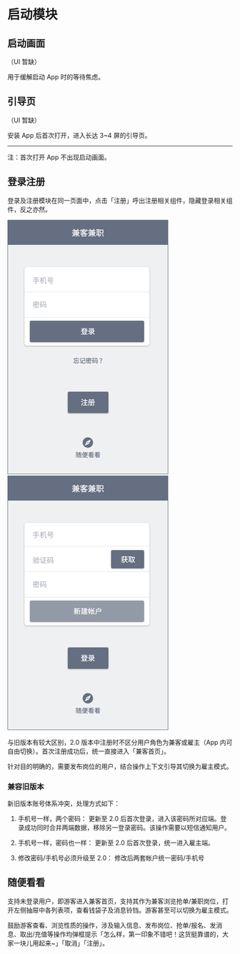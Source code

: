 # 启动模块
## 启动画面
（UI 暂缺）

用于缓解启动 App 时的等待焦虑。
## 引导页
（UI 暂缺）

安装 App 后首次打开，进入长达 3~4 屏的引导页。

--------------------
注：首次打开 App 不出现启动画面。
## 登录注册
登录及注册模块在同一页面中，点击「注册」呼出注册相关组件，隐藏登录相关组件，反之亦然。

![image](img/login.png)
![image](img/register.png)

与旧版本有较大区别，2.0 版本中注册时不区分用户角色为兼客或雇主（App 内可自由切换）。首次注册成功后，统一直接进入「兼客首页」。

针对目的明确的，需要发布岗位的用户，结合操作上下文引导其切换为雇主模式。

### 兼容旧版本
新旧版本账号体系冲突，处理方式如下：

1. 手机号一样，两个密码：
更新至 2.0 后首次登录，进入该密码所对应端。登录成功同时合并两端数据，移除另一登录密码。该操作需要以短信通知用户。

2. 手机号一样，密码也一样：
更新至 2.0 后首次登录，统一进入雇主端。

3. 修改密码/手机号必须升级至 2.0：
修改后两套帐户统一密码/手机号


## 随便看看
支持未登录用户，即游客进入兼客首页，支持其作为兼客浏览抢单/兼职岗位，打开左侧抽屉中各列表项，查看钱袋子及消息铃铛。游客甚至可以切换为雇主模式。

鼓励游客查看、浏览性质的操作，涉及输入信息、发布岗位、抢单/报名、发消息、取出/充值等操作均弹框提示「怎么样，第一印象不错吧！这货挺靠谱的，大家一块儿用起来~」「取消」「注册」。